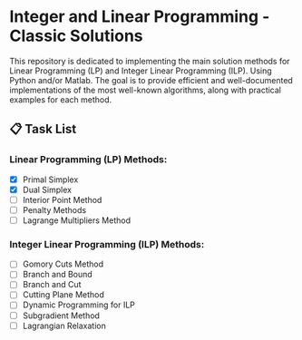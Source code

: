 # Integer and Linear Programming - Classic Solutions

This repository is dedicated to implementing the main solution methods for Linear Programming (LP) and Integer Linear Programming (ILP). Using Python and/or Matlab.
The goal is to provide efficient and well-documented implementations of the most well-known algorithms, along with practical examples for each method.

## 📋 Task List

### Linear Programming (LP) Methods:
- [x] Primal Simplex
- [x] Dual Simplex
- [ ] Interior Point Method
- [ ] Penalty Methods
- [ ] Lagrange Multipliers Method

### Integer Linear Programming (ILP) Methods:
- [ ] Gomory Cuts Method
- [ ] Branch and Bound
- [ ] Branch and Cut
- [ ] Cutting Plane Method
- [ ] Dynamic Programming for ILP
- [ ] Subgradient Method
- [ ] Lagrangian Relaxation
